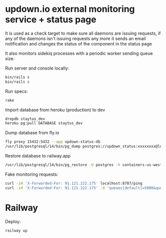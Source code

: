 # updown.io external monitoring service + status page

It is used as a check target to make sure all daemons are issuing requests, if any of the daemons isn't issuing requests any more it sends an email notification and changes the status of the component in the status page

It also monitors sidekiq processes with a periodic worker sending queue size.

Run server and console locally:
```sh
bin/rails s
bin/rails c
```

Run specs:
```sh
rake
```

Import database from heroku (production) to dev
```sh
dropdb staytus_dev
heroku pg:pull DATABASE staytus_dev
```

Dump database from fly.io
```sh
fly proxy 15432:5432 --app updown-status-db
/usr/lib/postgresql/14/bin/pg_dump postgres://updown_status:xxxxxxxx@localhost:15432/updown_status -Ft > ./updown-status.dump
```

Restore database to railway.app
```sh
/usr/lib/postgresql/14/bin/pg_restore -U postgres -h containers-us-west-33.railway.app -p 7540 -W -F t -d railway updown-status.dump
```

Fake monitoring requests:
```sh
curl -iH 'X-Forwarded-For: 91.121.222.175' localhost:8787/ping
curl -iH 'X-Forwarded-For: 91.121.222.175' -d 'queues[default]=5000&queues[mailers]=0&env=production' localhost:8787/sidekiq
```

# Railway

Deploy:

```sh
railway up
```